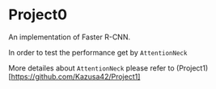 # Project0

An implementation of Faster R-CNN.

In order to test the performance get by `AttentionNeck`

More detailes about `AttentionNeck` please refer to (Project1)[https://github.com/Kazusa42/Project1]

